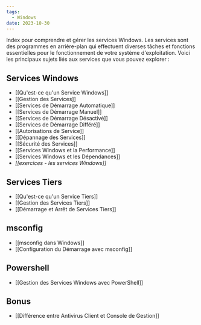 ```yaml
---
tags:
  - Windows
date: 2023-10-30
---
```


Index pour comprendre et gérer les services Windows. Les services sont des programmes en arrière-plan qui effectuent diverses tâches et fonctions essentielles pour le fonctionnement de votre système d'exploitation. Voici les principaux sujets liés aux services que vous pouvez explorer :

## Services Windows
  - [[Qu'est-ce qu'un Service Windows]]
  - [[Gestion des Services]]
  - [[Services de Démarrage Automatique]]
  - [[Services de Démarrage Manuel]]
  - [[Services de Démarrage Désactivé]]
  - [[Services de Démarrage Différé]]
  - [[Autorisations de Service]]
  - [[Dépannage des Services]]
  - [[Sécurité des Services]]
  - [[Services Windows et la Performance]]
  - [[Services Windows et les Dépendances]]
  - *[[exercices - les services Windows]]*
## Services Tiers
  - [[Qu'est-ce qu'un Service Tiers]]
  - [[Gestion des Services Tiers]]
  - [[Démarrage et Arrêt de Services Tiers]]
## msconfig
  - [[msconfig dans Windows]]
  - [[Configuration du Démarrage avec msconfig]]

## Powershell
- [[Gestion des Services Windows avec PowerShell]]

## Bonus
- [[Différence entre Antivirus Client et Console de Gestion]]
